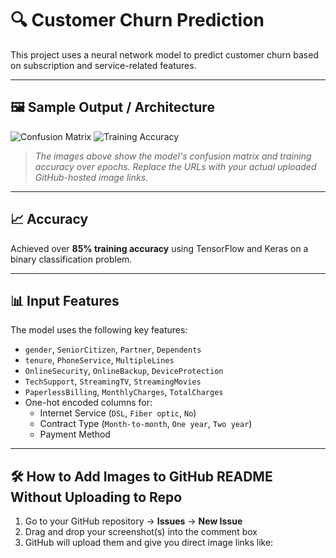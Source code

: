# 🔍 Customer Churn Prediction

This project uses a neural network model to predict customer churn based on subscription and service-related features.

---

## 🖼️ Sample Output / Architecture

![Confusion Matrix](https://user-images.githubusercontent.com/your-upload-id1.png)
![Training Accuracy](https://user-images.githubusercontent.com/your-upload-id2.png)

> _The images above show the model's confusion matrix and training accuracy over epochs. Replace the URLs with your actual uploaded GitHub-hosted image links._

---

## 📈 Accuracy

Achieved over **85% training accuracy** using TensorFlow and Keras on a binary classification problem.

---

## 📊 Input Features

The model uses the following key features:

- `gender`, `SeniorCitizen`, `Partner`, `Dependents`
- `tenure`, `PhoneService`, `MultipleLines`
- `OnlineSecurity`, `OnlineBackup`, `DeviceProtection`
- `TechSupport`, `StreamingTV`, `StreamingMovies`
- `PaperlessBilling`, `MonthlyCharges`, `TotalCharges`
- One-hot encoded columns for:
  - Internet Service (`DSL`, `Fiber optic`, `No`)
  - Contract Type (`Month-to-month`, `One year`, `Two year`)
  - Payment Method

---

## 🛠 How to Add Images to GitHub README Without Uploading to Repo

1. Go to your GitHub repository → **Issues** → **New Issue**
2. Drag and drop your screenshot(s) into the comment box
3. GitHub will upload them and give you direct image links like:





